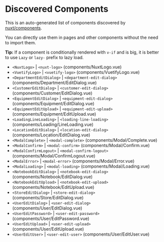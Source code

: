 # Discovered Components

This is an auto-generated list of components discovered by [nuxt/components](https://github.com/nuxt/components).

You can directly use them in pages and other components without the need to import them.

**Tip:** If a component is conditionally rendered with `v-if` and is big, it is better to use `Lazy` or `lazy-` prefix to lazy load.

- `<NuxtLogo>` | `<nuxt-logo>` (components/NuxtLogo.vue)
- `<VuetifyLogo>` | `<vuetify-logo>` (components/VuetifyLogo.vue)
- `<DepartmentEditDialog>` | `<department-edit-dialog>` (components/Department/EditDialog.vue)
- `<CustomerEditDialog>` | `<customer-edit-dialog>` (components/Customer/EditDialog.vue)
- `<EquipmentEditDialog>` | `<equipment-edit-dialog>` (components/Equipment/EditDialog.vue)
- `<EquipmentEditUpload>` | `<equipment-edit-upload>` (components/Equipment/EditUpload.vue)
- `<LoadingLineLoading>` | `<loading-line-loading>` (components/Loading/LineLoading.vue)
- `<LocationEditDialog>` | `<location-edit-dialog>` (components/Location/EditDialog.vue)
- `<ModalComplete>` | `<modal-complete>` (components/Modal/Complete.vue)
- `<ModalConfirm>` | `<modal-confirm>` (components/Modal/Confirm.vue)
- `<ModalConfirmLogout>` | `<modal-confirm-logout>` (components/Modal/ConfirmLogout.vue)
- `<ModalError>` | `<modal-error>` (components/Modal/Error.vue)
- `<ModalLoading>` | `<modal-loading>` (components/Modal/Loading.vue)
- `<NotebookEditDialog>` | `<notebook-edit-dialog>` (components/Notebook/EditDialog.vue)
- `<NotebookEditUpload>` | `<notebook-edit-upload>` (components/Notebook/EditUpload.vue)
- `<StoreEditDialog>` | `<store-edit-dialog>` (components/Store/EditDialog.vue)
- `<UserEditDialog>` | `<user-edit-dialog>` (components/User/EditDialog.vue)
- `<UserEditPassword>` | `<user-edit-password>` (components/User/EditPassword.vue)
- `<UserEditUpload>` | `<user-edit-upload>` (components/User/EditUpload.vue)
- `<UserEditUser>` | `<user-edit-user>` (components/User/EditUser.vue)
